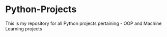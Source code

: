 # Python-Projects
This is my repository for all Python projects pertaining - OOP and Machine Learning projects
